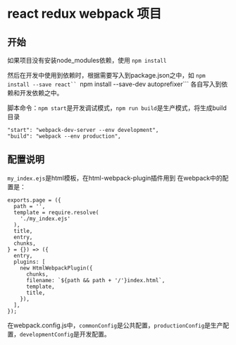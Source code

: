 # react redux webpack 项目

## 开始
如果项目没有安装node_modules依赖，使用
```npm install```

然后在开发中使用到依赖时，根据需要写入到package.json之中，如
```npm install --save react``
```npm install --save-dev autoprefixer```
各自写入到依赖和开发依赖之中。

脚本命令：```npm start```是开发调试模式，```npm run build```是生产模式，将生成build目录
```
"start": "webpack-dev-server --env development",
"build": "webpack --env production",
```

## 配置说明

```my_index.ejs```是html模板，在html-webpack-plugin插件用到
在webpack中的配置是：

```
exports.page = ({
  path = '',
  template = require.resolve(
    './my_index.ejs'
  ),
  title,
  entry,
  chunks,
} = {}) => ({
  entry,
  plugins: [
    new HtmlWebpackPlugin({
      chunks,
      filename: `${path && path + '/'}index.html`,
      template,
      title,
    }),
  ],
});
```

在webpack.config.js中，```commonConfig```是公共配置，```productionConfig```是生产配置，```developmentConfig```是开发配置。
